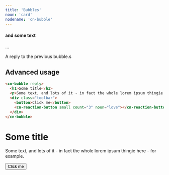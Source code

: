 ```yaml
---
title: 'Bubbles'
noun: 'card'
nodename: 'cn-bubble'
---
```


<cn-bubble>

#### and some text 

</cn-bubble>

...

<cn-bubble reply>

A reply to the previous bubble.s

</cn-bubble>

## Advanced usage

```html
<cn-bubble reply>
  <h1>Some title</h1>
  <p>Some text, and lots of it - in fact the whole lorem ipsum thingie here - for example. </p>
  <div class="toolbar">
    <button>Click me</button>
    <cn-reaction-button small count="3" noun="love"></cn-reaction-button>
  </div>
</cn-bubble>
```

<cn-bubble>
  <h1>Some title</h1>
  <p>Some text, and lots of it - in fact the whole lorem ipsum thingie here - for example. </p>
  <div class="toolbar">
    <button>Click me</button>
    <cn-reaction-button small count="3" noun="love"></cn-reaction-button>
  </div>
</cn-bubble>

